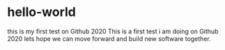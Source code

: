 # hello-world
this is my first test on Github 2020
This is a first test i am doing on Github 2020 lets hope we can move forward and build new software together. 
